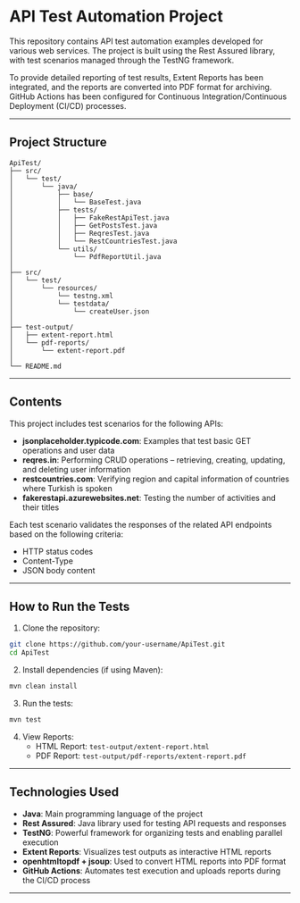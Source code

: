 # API Test Automation Project

This repository contains API test automation examples developed for various web services. The project is built using the Rest Assured library, with test scenarios managed through the TestNG framework.

To provide detailed reporting of test results, Extent Reports has been integrated, and the reports are converted into PDF format for archiving. GitHub Actions has been configured for Continuous Integration/Continuous Deployment (CI/CD) processes.

---

##  Project Structure

```
ApiTest/
├── src/
│   └── test/
│       └── java/
│           ├── base/                   
│           │   └── BaseTest.java
│           ├── tests/                 
│           │   ├── FakeRestApiTest.java
│           │   ├── GetPostsTest.java
│           │   ├── ReqresTest.java
│           │   └── RestCountriesTest.java
│           └── utils/                  
│               └── PdfReportUtil.java
│
├── src/
│   └── test/
│       └── resources/
│           └── testng.xml
│           └── testdata/              
│               └── createUser.json
│
├── test-output/
│   ├── extent-report.html             
│   └── pdf-reports/
│       └── extent-report.pdf          
│
└── README.md
```
---

## Contents

This project includes test scenarios for the following APIs:

- **jsonplaceholder.typicode.com**: Examples that test basic GET operations and user data
- **reqres.in**: Performing CRUD operations – retrieving, creating, updating, and deleting user information
- **restcountries.com**: Verifying region and capital information of countries where Turkish is spoken
- **fakerestapi.azurewebsites.net**: Testing the number of activities and their titles

Each test scenario validates the responses of the related API endpoints based on the following criteria:
- HTTP status codes
- Content-Type
- JSON body content

---

##  How to Run the Tests

1. Clone the repository:

```bash
git clone https://github.com/your-username/ApiTest.git
cd ApiTest
```

2. Install dependencies (if using Maven):

```bash
mvn clean install
```

3. Run the tests:

```bash
mvn test
```

4. View Reports:
    - HTML Report: `test-output/extent-report.html`
    - PDF Report: `test-output/pdf-reports/extent-report.pdf`


---
## Technologies Used

- **Java**: Main programming language of the project
- **Rest Assured**: Java library used for testing API requests and responses
- **TestNG**:  Powerful framework for organizing tests and enabling parallel execution
- **Extent Reports**: Visualizes test outputs as interactive HTML reports
- **openhtmltopdf + jsoup**: Used to convert HTML reports into PDF format
- **GitHub Actions**: Automates test execution and uploads reports during the CI/CD process
---
